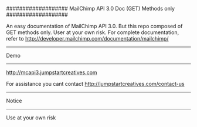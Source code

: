 ###################
MailChimp API 3.0 Doc (GET) Methods only
###################

An easy documentation of MailChimp API 3.0. But this repo composed of GET methods only. User at your own risk. For complete documentation, refer to http://developer.mailchimp.com/documentation/mailchimp/

*******************
Demo
*******************

http://mcapi3.jumpstartcreatives.com

For assistance you cant contact
http://jumpstartcreatives.com/contact-us

*******
Notice
*******

Use at your own risk